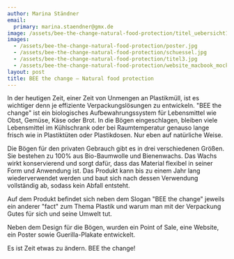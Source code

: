 ```yaml
---
author: Marina Ständner
email:
  primary: marina.staendner@gmx.de
image: /assets/bee-the-change-natural-food-protection/titel_uebersicht1-270x300.jpg
images:
  - /assets/bee-the-change-natural-food-protection/poster.jpg
  - /assets/bee-the-change-natural-food-protection/schuessel.jpg
  - /assets/bee-the-change-natural-food-protection/titel3.jpg
  - /assets/bee-the-change-natural-food-protection/website_macbook_mockup1.jpg
layout: post
title: BEE the change – Natural food protection
---
```


In der heutigen Zeit, einer Zeit von Unmengen an Plastikmüll, ist es wichtiger denn je effiziente Verpackungslösungen zu entwickeln. "BEE the change" ist ein biologisches Aufbewahrungssystem für Lebensmittel wie Obst, Gemüse, Käse oder Brot. In die Bögen eingeschlagen, bleiben viele Lebensmittel im Kühlschrank oder bei<span style="color: #141823;"> Raum</span>temperatur genauso lange frisch wie in Plastiktüten oder Plastikdosen. Nur eben auf natürliche Weise.

Die Bögen für den privaten Gebrauch gibt es in drei verschiedenen Größen. Sie bestehen zu 100% aus Bio-Baumwolle und Bienenwachs. Das Wachs wirkt konservierend und sorgt dafür, dass das Material flexibel in seiner Form und Anwendung ist. Das Produkt kann bis zu einem Jahr lang wiederverwendet werden und baut sich nach dessen Verwendung vollständig ab, sodass kein Abfall entsteht.

Auf dem Produkt befindet sich neben dem Slogan "BEE the change" jeweils ein anderer "fact" zum Thema Plastik und warum man mit der Verpackung Gutes für sich und seine Umwelt tut.

Neben dem Design für die Bögen, wurden ein Point of Sale, eine Website, ein Poster sowie Guerilla-Plakate entwickelt.

Es ist Zeit etwas zu ändern.
BEE the change!
